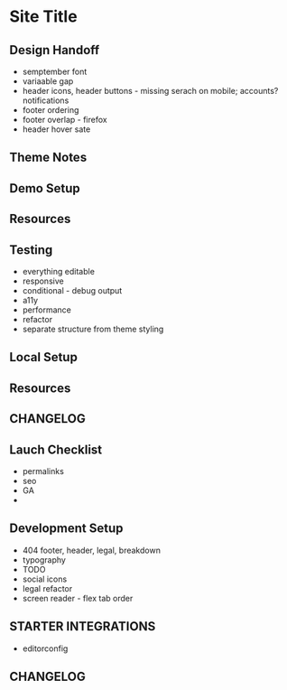 
# Site Title

## Design Handoff
- semptember font
- variaable gap
- header icons, header buttons - missing serach on mobile; accounts? notifications
- footer ordering
- footer overlap - firefox
- header hover sate

## Theme Notes

## Demo Setup

## Resources

## Testing
- everything editable
- responsive
- conditional - debug output
- a11y
- performance
- refactor
- separate structure from theme styling

## Local Setup

## Resources

## CHANGELOG

## Lauch Checklist
- permalinks
- seo
- GA
- 

## Development Setup
- 404 footer, header, legal, breakdown
- typography
- TODO
- social icons
- legal refactor
- screen reader - flex tab order

## STARTER INTEGRATIONS
- editorconfig

## CHANGELOG


